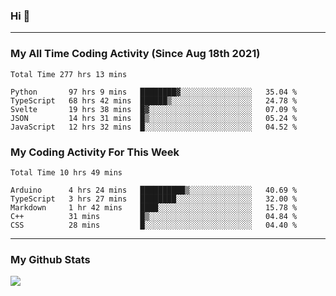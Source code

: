 ### Hi 🙂

---

### My All Time Coding Activity (Since Aug 18th 2021)
<!--START_SECTION:waka-all-->
```text
Total Time 277 hrs 13 mins

Python       97 hrs 9 mins   ████████▓░░░░░░░░░░░░░░░░   35.04 % 
TypeScript   68 hrs 42 mins  ██████▒░░░░░░░░░░░░░░░░░░   24.78 % 
Svelte       19 hrs 38 mins  █▓░░░░░░░░░░░░░░░░░░░░░░░   07.09 % 
JSON         14 hrs 31 mins  █▒░░░░░░░░░░░░░░░░░░░░░░░   05.24 % 
JavaScript   12 hrs 32 mins  █░░░░░░░░░░░░░░░░░░░░░░░░   04.52 % 
```
<!--END_SECTION:waka-all-->

### My Coding Activity For This Week
<!--START_SECTION:waka-week-->
```text
Total Time 10 hrs 49 mins

Arduino      4 hrs 24 mins   ██████████▒░░░░░░░░░░░░░░   40.69 % 
TypeScript   3 hrs 27 mins   ████████░░░░░░░░░░░░░░░░░   32.00 % 
Markdown     1 hr 42 mins    ████░░░░░░░░░░░░░░░░░░░░░   15.78 % 
C++          31 mins         █▒░░░░░░░░░░░░░░░░░░░░░░░   04.84 % 
CSS          28 mins         █░░░░░░░░░░░░░░░░░░░░░░░░   04.40 % 
```
<!--END_SECTION:waka-week-->

---

### My Github Stats
[![](https://github-readme-stats.vercel.app/api?username=eroxl&count_private=true&show_icons=true&include_all_commits=true&theme=onedark)](https://github.com/Eroxl)
